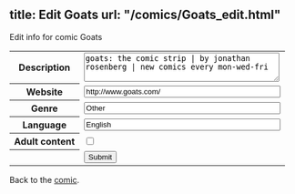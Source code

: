 title: Edit Goats
url: "/comics/Goats_edit.html"
---
Edit info for comic Goats

<form name="comic" action="http://gaepostmail.appspot.com/comic/" method="post">
<table class="comicinfo">
<tr>
<th>Description</th><td><textarea name="description" cols="40" rows="3">goats: the comic strip | by jonathan rosenberg | new comics every mon-wed-fri</textarea></td>
</tr>
<tr>
<th>Website</th><td><input type="text" name="url" value="http://www.goats.com/" size="40"/></td>
</tr>
<tr>
<th>Genre</th><td><input type="text" name="genre" value="Other" size="40"/></td>
</tr>
<tr>
<th>Language</th><td><input type="text" name="language" value="English" size="40"/></td>
</tr>
<tr>
<th>Adult content</th><td><input type="checkbox" name="adult" value="adult" /></td>
</tr>
<tr>
<th></th><td>
<input type="hidden" name="comic" value="Goats" />
<input type="submit" name="submit" value="Submit" />
</td>
</tr>
</table>
</form>

Back to the [comic](Goats.html).
